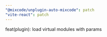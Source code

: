 ```yaml
---
"@mixcode/unplugin-auto-mixcode": patch
"vite-react": patch
---
```


feat(plugin): load virtual modules with params
